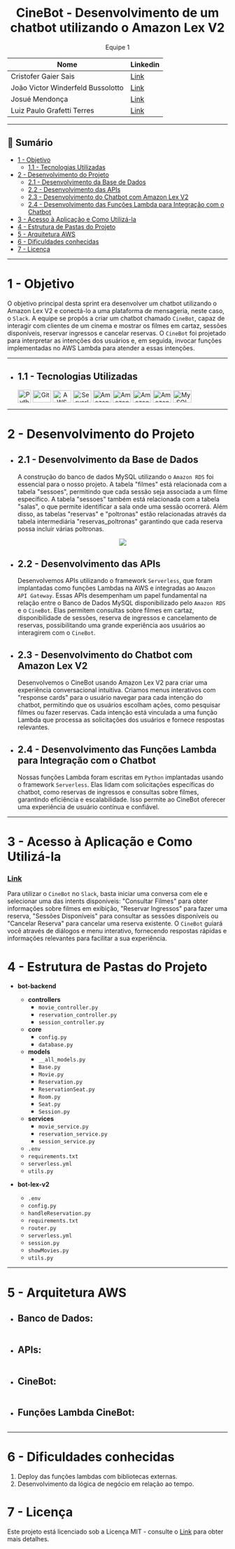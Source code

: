 <div align="center">
  <h1>CineBot - Desenvolvimento de um chatbot utilizando o Amazon Lex V2</h1>
</div>

<div align="center">
  <p>Equipe 1</p>

  | Nome                                 | Linkedin                                                                                 |
  | ---------------                      | -------------------------------------------------------------------                      |
  | Cristofer Gaier Sais                 | [Link](https://www.linkedin.com/in/cristofer-sais-a293591a0)                             |
  | João Victor Winderfeld Bussolotto    | [Link](https://www.linkedin.com/in/jo%C3%A3o-victor-winderfeld-bussolotto-aaa914145/)    |
  | Josué Mendonça                       | [Link](https://www.linkedin.com/in/josu%C3%A9-mendon%C3%A7a-dev77/)                      |    
  | Luiz Paulo Grafetti Terres           | [Link](https://www.linkedin.com/in/luiz-paulo-grafetti-terres-aa577a274/)                |      


</div>

***

<a name="ancora"></a>
## 📖 Sumário
- [1 - Objetivo](#ancora1)
  - [1.1 - Tecnologias Utilizadas](#ancora1-1)
- [2 - Desenvolvimento do Projeto](#ancora2)
  - [2.1 - Desenvolvimento da Base de Dados](#ancora2-1)
  - [2.2 - Desenvolvimento das APIs](#ancora2-2)
  - [2.3 - Desenvolvimento do Chatbot com Amazon Lex V2](#ancora2-3)
  - [2.4 - Desenvolvimento das Funções Lambda para Integração com o Chatbot](#ancora2-4)
- [3 - Acesso à Aplicação e Como Utilizá-la](#ancora3)
- [4 - Estrutura de Pastas do Projeto](#ancora4)
- [5 - Arquitetura AWS](#ancora5)
- [6 - Dificuldades conhecidas](#ancora6)
- [7 - Licença](#ancora7)

***
<a id="ancora1"></a>
# 1 - Objetivo

O objetivo principal desta sprint era desenvolver um chatbot utilizando o Amazon Lex V2 e conectá-lo a uma plataforma de mensageria, neste caso, o `Slack`. A equipe se propôs a criar um chatbot chamado `CineBot`, capaz de interagir com clientes de um cinema e mostrar os filmes em cartaz, sessões disponíveis, reservar ingressos e cancelar reservas. O `CineBot` foi projetado para interpretar as intenções dos usuários e, em seguida, invocar funções implementadas no AWS Lambda para atender a essas intenções.
***

<a id="ancora1-1"></a>
- ## 1.1 - Tecnologias Utilizadas

  <div style="display: inline-block" align="center">
    <img align="center" alt="Python" height="30" src="https://upload.wikimedia.org/wikipedia/commons/c/c3/Python-logo-notext.svg" />
    <img align="center" alt="Git" height="28" width="42" src="https://raw.githubusercontent.com/devicons/devicon/master/icons/git/git-original.svg">
    <img align="center" alt="AWS" height="28" width="42" src="https://upload.wikimedia.org/wikipedia/commons/thumb/9/93/Amazon_Web_Services_Logo.svg/1024px-Amazon_Web_Services_Logo.svg.png" />
    <img align="center" alt="Serverless" height="28" width="42" src="https://assets-global.website-files.com/60acbb950c4d6606963e1fed/611631cd314b2abec6c29ec0_bolt.svg" />
    <img align="center" alt="Amazon API Gateway" height="28" width="42" src="https://d2q66yyjeovezo.cloudfront.net/icon/fb0cde6228b21d89ec222b45efec54e7-0856e92285f4e7ed254b2588d1fe1829.svg" />
    <img align="center" alt="Amazon Lambda" height="28" width="42" src="https://d2q66yyjeovezo.cloudfront.net/icon/945f3fc449518a73b9f5f32868db466c-926961f91b072604c42b7f39ce2eaf1c.svg" />
    <img align="center" alt="Amazon RDS" height="28" width="42" src="https://d2q66yyjeovezo.cloudfront.net/icon/1d374ed2a6bcf601d7bfd4fc3dfd3b5d-c9f69416d978016b3191175f35e59226.svg" />
    <img align="center" alt="Amazon Lex" height="28" width="42" src="https://d2q66yyjeovezo.cloudfront.net/icon/16660b27a03cc547adc54a269bc4a69e-7d762d8739de54214018a7d757540c79.svg" />
        <img align="center" alt="MySQL" height="28" width="42" src="https://www.mysql.com/common/logos/logo-mysql-170x115.png" />



  </div>

***
<a id="ancora2"></a>

# 2 - Desenvolvimento do Projeto

<a id="ancora2-1"></a>

- ## 2.1 - Desenvolvimento da Base de Dados
  A construção do banco de dados MySQL utilizando o `Amazon RDS` foi essencial para o nosso projeto. A tabela "filmes" está relacionada com a tabela "sessoes", permitindo que cada sessão seja associada a um filme específico. A tabela "sessoes" também está relacionada com a tabela "salas", o que permite identificar a sala onde uma sessão ocorrerá. Além disso, as tabelas "reservas" e "poltronas" estão relacionadas através da tabela intermediária "reservas_poltronas" garantindo que cada reserva possa incluir várias poltronas. 

  <div align="center">
    <img src = "./assets/ERRDiagram.png">
  </div>

<a id="ancora2-2"></a>

- ## 2.2 - Desenvolvimento das APIs
  Desenvolvemos APIs utilizando o framework `Serverless`, que foram implantadas como funções Lambdas na AWS e integradas ao `Amazon API Gateway`. Essas APIs desempenham um papel fundamental na relação entre o Banco de Dados MySQL disponibilizado pelo `Amazon RDS` e o `CineBot`. Elas permitem consultas sobre filmes em cartaz, disponibilidade de sessões, reserva de ingressos e cancelamento de reservas, possibilitando uma grande experiência aos usuários ao interagirem com o `CineBot`.

<a id="ancora2-3"></a>

- ## 2.3 - Desenvolvimento do Chatbot com Amazon Lex V2
  Desenvolvemos o CineBot usando Amazon Lex V2 para criar uma experiência conversacional intuitiva. Criamos menus interativos com "response cards" para o usuário navegar para cada intenção do chatbot, permitindo que os usuários escolham ações, como pesquisar filmes ou fazer reservas. Cada intenção está vinculada a uma função Lambda que processa as solicitações dos usuários e fornece respostas relevantes.




<a id="ancora2-4"></a>

- ## 2.4 - Desenvolvimento das Funções Lambda para Integração com o Chatbot
  Nossas funções Lambda foram escritas em `Python` implantadas usando o framework `Serverless`. Elas lidam com solicitações específicas do chatbot, como reservas de ingressos e consultas sobre filmes, garantindo eficiência e escalabilidade. Isso permite ao CineBot oferecer uma experiência de usuário contínua e confiável.
 
***

<a id="ancora3"></a>

# 3 - Acesso à Aplicação e Como Utilizá-la 

### **[Link](https://join.slack.com/t/cinebot/shared_invite/zt-230mdlfty-ZnXD1152TADTj6EGxtvNQg)**

Para utilizar o `CineBot` no `Slack`, basta iniciar uma conversa com ele e selecionar uma das intents disponíveis: "Consultar Filmes" para obter informações sobre filmes em exibição, "Reservar Ingressos" para fazer uma reserva, "Sessões Disponíveis" para consultar as sessões disponíveis ou "Cancelar Reserva" para cancelar uma reserva existente. O `CineBot` guiará você através de diálogos e menu interativo, fornecendo respostas rápidas e informações relevantes para facilitar a sua experiência.

<a id="ancora4"></a>

# 4 - Estrutura de Pastas do Projeto

- **bot-backend**
  - **controllers**
    - `movie_controller.py`
    - `reservation_controller.py`
    - `session_controller.py`
  - **core**
    - `config.py`
    - `database.py`
  - **models**
    - `__all_models.py`
    - `Base.py`
    - `Movie.py`
    - `Reservation.py`
    - `ReservationSeat.py`
    - `Room.py`
    - `Seat.py`
    - `Session.py`
  - **services**
    - `movie_service.py`
    - `reservation_service.py`
    - `session_service.py`
  - `.env`
  - `requirements.txt`
  - `serverless.yml`
  - `utils.py`

- **bot-lex-v2**
  - `.env`
  - `config.py`
  - `handleReservation.py`
  - `requirements.txt`
  - `router.py`
  - `serverless.yml`
  - `session.py`  
  - `showMovies.py`  
  - `utils.py`

***

<a id="ancora5"></a>

# 5 - Arquitetura AWS

- ## Banco de Dados: 

  <div align="center">
    <img src = "">
  </div>

- ## APIs: 

  <div align="center">
    <img src = "">
  </div>

- ## CineBot: 

  <div align="center">
    <img src = "">
  </div>

- ## Funções Lambda CineBot: 

  <div align="center">
    <img src = "">
  </div>



***

<a id="ancora6"></a>
# 6 - Dificuldades conhecidas

1. Deploy das funções lambdas com bibliotecas externas.
2. Desenvolvimento da lógica de negócio em relação ao tempo.



<a id="ancora7"></a>
# 7 - Licença

Este projeto está licenciado sob a Licença MIT - consulte o [Link](https://mit-license.org/) para obter mais detalhes.